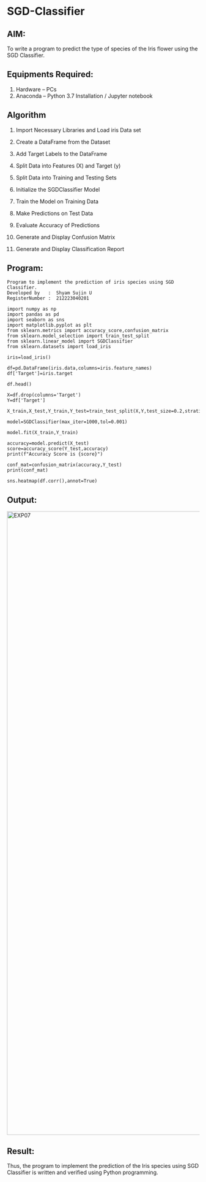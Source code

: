 # SGD-Classifier
## AIM:
To write a program to predict the type of species of the Iris flower using the SGD Classifier.

## Equipments Required:
1. Hardware – PCs
2. Anaconda – Python 3.7 Installation / Jupyter notebook

## Algorithm
1. Import Necessary Libraries and Load iris Data set

2. Create a DataFrame from the Dataset

3. Add Target Labels to the DataFrame

4. Split Data into Features (X) and Target (y)

5. Split Data into Training and Testing Sets

6. Initialize the SGDClassifier Model

7. Train the Model on Training Data

8. Make Predictions on Test Data

9. Evaluate Accuracy of Predictions

10. Generate and Display Confusion Matrix

11. Generate and Display Classification Report

## Program:
```
Program to implement the prediction of iris species using SGD Classifier.
Developed by   :  Shyam Sujin U
RegisterNumber :  212223040201
```

```
import numpy as np
import pandas as pd
import seaborn as sns
import matplotlib.pyplot as plt
from sklearn.metrics import accuracy_score,confusion_matrix
from sklearn.model_selection import train_test_split
from sklearn.linear_model import SGDClassifier
from sklearn.datasets import load_iris

iris=load_iris()

df=pd.DataFrame(iris.data,columns=iris.feature_names)
df['Target']=iris.target

df.head()

X=df.drop(columns='Target')
Y=df['Target']

X_train,X_test,Y_train,Y_test=train_test_split(X,Y,test_size=0.2,stratify=Y,random_state=1)

model=SGDClassifier(max_iter=1000,tol=0.001)

model.fit(X_train,Y_train)

accuracy=model.predict(X_test)
score=accuracy_score(Y_test,accuracy)
print(f"Accuracy Score is {score}")

conf_mat=confusion_matrix(accuracy,Y_test)
print(conf_mat)

sns.heatmap(df.corr(),annot=True)

```

## Output:

<img width="1625" alt="EXP07" src="https://github.com/user-attachments/assets/22395850-951f-4b4f-9a6e-4416168bcf03" />


## Result:
Thus, the program to implement the prediction of the Iris species using SGD Classifier is written and verified using Python programming.

